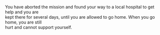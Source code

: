 You have aborted the mission and found your way to a local hospital to get help and you are   
kept there for several days, until you are allowed to go home. When you go home, you are still  
 hurt and cannot support yourself.